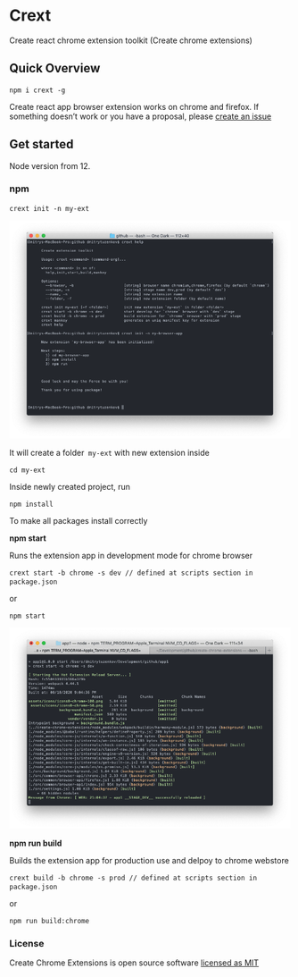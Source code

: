 # Crext
Create react chrome extension toolkit (Create chrome extensions)



## Quick Overview

```
npm i crext -g
```

Create react app browser extension works on chrome and firefox.
If something doesn’t work or you have a proposal, please [create an issue](https://github.com/dmitry-tuzenkov/create-chrome-extensions/issues/new)




## Get started

Node version from 12.

### npm

```
crext init -n my-ext
```
![Screenshot](screenshot1.png)

It will create a folder` my-ext` with new extension inside

```
cd my-ext
```

Inside newly created project, run 

```
npm install
```

To make all packages install correctly



**npm start**

Runs the extension app in development mode for chrome browser

```
crext start -b chrome -s dev // defined at scripts section in package.json
```

or

```
npm start
```
![Screenshot](screenshot2.png)


**npm run build**

Builds the extension app for production use and delpoy to chrome webstore

```
crext build -b chrome -s prod // defined at scripts section in package.json
```

or

```
npm run build:chrome
```



### License

Create Chrome Extensions is open source software [licensed as MIT](https://github.com/dmitry-tuzenkov/create-chrome-extensions/blob/master/LICENSE)
